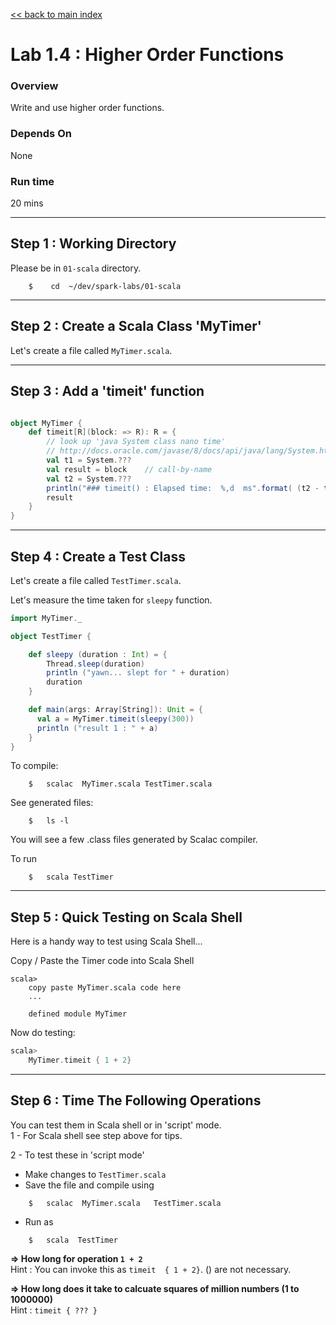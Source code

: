 <link rel='stylesheet' href='../assets/css/main.css'/>

[<< back to main index](../README.md) 

Lab 1.4 : Higher Order Functions
===================================

### Overview
Write and use higher order functions.

### Depends On 
None

### Run time
20 mins

--------------------------
Step 1 : Working Directory
--------------------------
Please be in `01-scala` directory.
```
    $    cd  ~/dev/spark-labs/01-scala
```

--------------------------
Step 2 : Create a Scala Class 'MyTimer'
--------------------------
Let's create a file called `MyTimer.scala`.   


--------------------------
Step 3 :  Add a 'timeit' function
--------------------------

```scala

object MyTimer {
    def timeit[R](block: => R): R = {
        // look up 'java System class nano time'
        // http://docs.oracle.com/javase/8/docs/api/java/lang/System.html
        val t1 = System.??? 
        val result = block    // call-by-name
        val t2 = System.???
        println("### timeit() : Elapsed time:  %,d  ms".format( (t2 - t1) /1000000 ) )
        result
    }
}

```

--------------------------
Step 4 : Create a Test Class
--------------------------
Let's create a file called `TestTimer.scala`.   

Let's measure the time taken for `sleepy` function.

```scala
import MyTimer._

object TestTimer {

    def sleepy (duration : Int) = {
        Thread.sleep(duration)
        println ("yawn... slept for " + duration)
        duration
    }

    def main(args: Array[String]): Unit = {
      val a = MyTimer.timeit(sleepy(300))
      println ("result 1 : " + a)
    }
}
```


To compile:
```
    $   scalac  MyTimer.scala TestTimer.scala
```

See generated files:
```
    $   ls -l
```
You will see a few .class files generated by Scalac compiler.

To run
```
    $   scala TestTimer
```

--------------------------
Step 5 : Quick Testing on Scala Shell
--------------------------
Here is a handy way to test using Scala Shell...

Copy / Paste the Timer code into Scala Shell
```
scala>
    copy paste MyTimer.scala code here
    ...

    defined module MyTimer
```

Now do testing:
```scala
scala>
    MyTimer.timeit { 1 + 2}
```

--------------------------
Step 6 : Time The Following Operations
--------------------------
You can test them in Scala shell or in 'script' mode.  
1 - For Scala shell see step above for tips.


2 - To test these in 'script mode'
* Make changes to `TestTimer.scala`
* Save the file and compile using  
```
    $   scalac  MyTimer.scala   TestTimer.scala
```
* Run as
```
    $   scala  TestTimer
```

**=> How long for operation `1 + 2`**   
Hint : You can invoke this as   `timeit  { 1 + 2}`.  () are not necessary.

**=> How long does it take to calcuate squares of million numbers (1 to 1000000)**   
Hint : `timeit { ??? } `